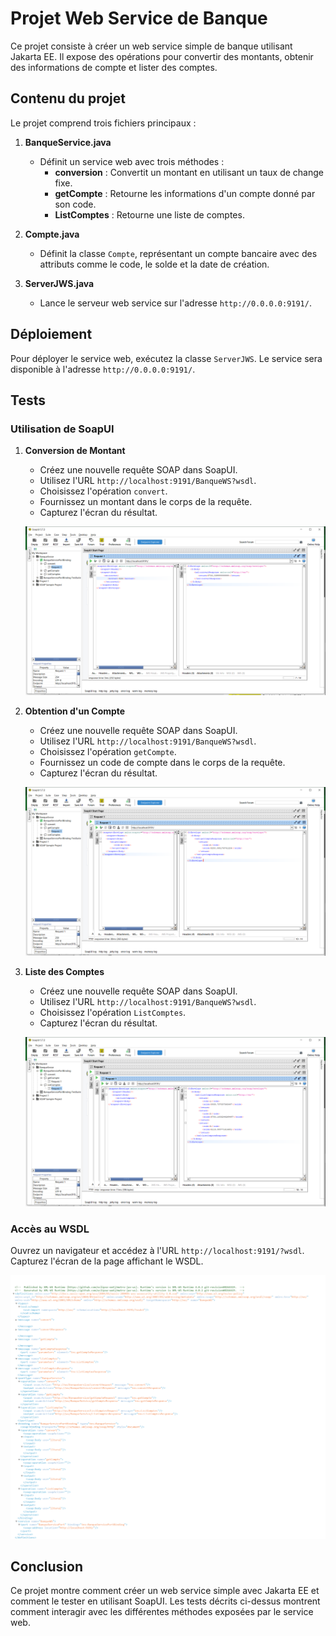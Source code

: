# Projet Web Service de Banque

Ce projet consiste à créer un web service simple de banque utilisant Jakarta EE. Il expose des opérations pour convertir des montants, obtenir des informations de compte et lister des comptes.

## Contenu du projet

Le projet comprend trois fichiers principaux :
1. **BanqueService.java**
    - Définit un service web avec trois méthodes :
        - **conversion** : Convertit un montant en utilisant un taux de change fixe.
        - **getCompte** : Retourne les informations d'un compte donné par son code.
        - **ListComptes** : Retourne une liste de comptes.

2. **Compte.java**
    - Définit la classe `Compte`, représentant un compte bancaire avec des attributs comme le code, le solde et la date de création.

3. **ServerJWS.java**
    - Lance le serveur web service sur l'adresse `http://0.0.0.0:9191/`.

## Déploiement

Pour déployer le service web, exécutez la classe `ServerJWS`. Le service sera disponible à l'adresse `http://0.0.0.0:9191/`.

## Tests

### Utilisation de SoapUI

1. **Conversion de Montant**
   - Créez une nouvelle requête SOAP dans SoapUI.
   - Utilisez l'URL `http://localhost:9191/BanqueWS?wsdl`.
   - Choisissez l'opération `convert`.
   - Fournissez un montant dans le corps de la requête.
   - Capturez l'écran du résultat.

   ![Test de conversion](/captures/testWebService.png)

2. **Obtention d'un Compte**
   - Créez une nouvelle requête SOAP dans SoapUI.
   - Utilisez l'URL `http://localhost:9191/BanqueWS?wsdl`.
   - Choisissez l'opération `getCompte`.
   - Fournissez un code de compte dans le corps de la requête.
   - Capturez l'écran du résultat.

   ![Test d'obtention de compte](/captures/testWebService2.png)

3. **Liste des Comptes**
   - Créez une nouvelle requête SOAP dans SoapUI.
   - Utilisez l'URL `http://localhost:9191/BanqueWS?wsdl`.
   - Choisissez l'opération `ListComptes`.
   - Capturez l'écran du résultat.

   ![Test de liste des comptes](/captures/testWebService3.png)
### Accès au WSDL

Ouvrez un navigateur et accédez à l'URL `http://localhost:9191/?wsdl`. Capturez l'écran de la page affichant le WSDL.

![WSDL](captures/wsdlXML.png)

## Conclusion

Ce projet montre comment créer un web service simple avec Jakarta EE et comment le tester en utilisant SoapUI. Les tests décrits ci-dessus montrent comment interagir avec les différentes méthodes exposées par le service web.

